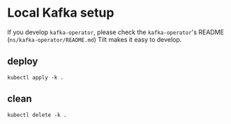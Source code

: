 # Local Kafka setup

If you develop `kafka-operator`, please check the `kafka-operator`'s README (`ns/kafka-operator/README.md`)
Tilt makes it easy to develop.

## deploy

```shell
kubectl apply -k .
```

## clean

```shell
kubectl delete -k .
```
